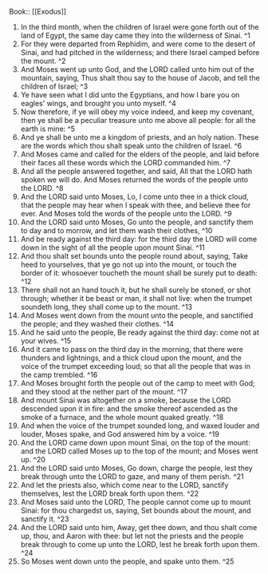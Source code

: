  Book:: [[Exodus]]
 1. In the third month, when the children of Israel were gone forth out of the land of Egypt, the same day came they into the wilderness of Sinai. ^1
 2. For they were departed from Rephidim, and were come to the desert of Sinai, and had pitched in the wilderness; and there Israel camped before the mount. ^2
 3. And Moses went up unto God, and the LORD called unto him out of the mountain, saying, Thus shalt thou say to the house of Jacob, and tell the children of Israel; ^3
 4. Ye have seen what I did unto the Egyptians, and how I bare you on eagles' wings, and brought you unto myself. ^4
 5. Now therefore, if ye will obey my voice indeed, and keep my covenant, then ye shall be a peculiar treasure unto me above all people: for all the earth is mine: ^5
 6. And ye shall be unto me a kingdom of priests, and an holy nation. These are the words which thou shalt speak unto the children of Israel. ^6
 7. And Moses came and called for the elders of the people, and laid before their faces all these words which the LORD commanded him. ^7
 8. And all the people answered together, and said, All that the LORD hath spoken we will do. And Moses returned the words of the people unto the LORD. ^8
 9. And the LORD said unto Moses, Lo, I come unto thee in a thick cloud, that the people may hear when I speak with thee, and believe thee for ever. And Moses told the words of the people unto the LORD. ^9
 10. And the LORD said unto Moses, Go unto the people, and sanctify them to day and to morrow, and let them wash their clothes, ^10
 11. And be ready against the third day: for the third day the LORD will come down in the sight of all the people upon mount Sinai. ^11
 12. And thou shalt set bounds unto the people round about, saying, Take heed to yourselves, that ye go not up into the mount, or touch the border of it: whosoever toucheth the mount shall be surely put to death: ^12
 13. There shall not an hand touch it, but he shall surely be stoned, or shot through; whether it be beast or man, it shall not live: when the trumpet soundeth long, they shall come up to the mount. ^13
 14. And Moses went down from the mount unto the people, and sanctified the people; and they washed their clothes. ^14
 15. And he said unto the people, Be ready against the third day: come not at your wives. ^15
 16. And it came to pass on the third day in the morning, that there were thunders and lightnings, and a thick cloud upon the mount, and the voice of the trumpet exceeding loud; so that all the people that was in the camp trembled. ^16
 17. And Moses brought forth the people out of the camp to meet with God; and they stood at the nether part of the mount. ^17
 18. And mount Sinai was altogether on a smoke, because the LORD descended upon it in fire: and the smoke thereof ascended as the smoke of a furnace, and the whole mount quaked greatly. ^18
 19. And when the voice of the trumpet sounded long, and waxed louder and louder, Moses spake, and God answered him by a voice. ^19
 20. And the LORD came down upon mount Sinai, on the top of the mount: and the LORD called Moses up to the top of the mount; and Moses went up. ^20
 21. And the LORD said unto Moses, Go down, charge the people, lest they break through unto the LORD to gaze, and many of them perish. ^21
 22. And let the priests also, which come near to the LORD, sanctify themselves, lest the LORD break forth upon them. ^22
 23. And Moses said unto the LORD, The people cannot come up to mount Sinai: for thou chargedst us, saying, Set bounds about the mount, and sanctify it. ^23
 24. And the LORD said unto him, Away, get thee down, and thou shalt come up, thou, and Aaron with thee: but let not the priests and the people break through to come up unto the LORD, lest he break forth upon them. ^24
 25. So Moses went down unto the people, and spake unto them. ^25
